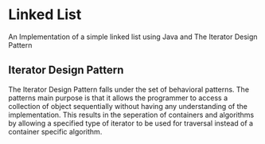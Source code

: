 # Linked List
An Implementation of a simple linked list using Java and The Iterator Design Pattern

## Iterator Design Pattern
The Iterator Design Pattern falls under the set of behavioral patterns. The patterns main purpose is that it allows the programmer to access a collection of object sequentially without having any understanding of the implementation. This results in the seperation of containers and algorithms by allowing a specified type of iterator to be used for traversal instead of a container specific algorithm.
